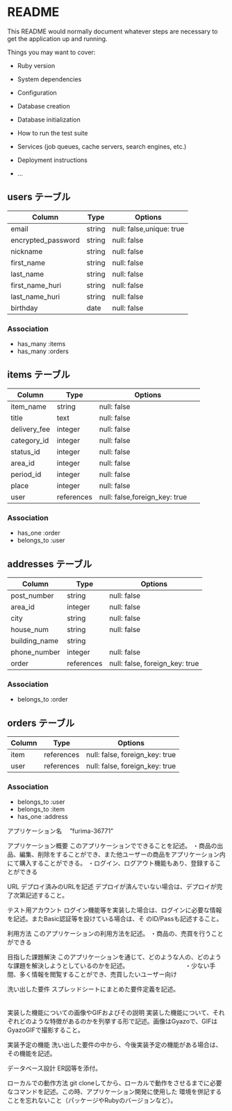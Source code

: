 # README

This README would normally document whatever steps are necessary to get the
application up and running.

Things you may want to cover:

* Ruby version

* System dependencies

* Configuration

* Database creation

* Database initialization

* How to run the test suite

* Services (job queues, cache servers, search engines, etc.)

* Deployment instructions

* ...



## users テーブル

| Column             | Type   | Options                  |
| ------------------ | ------ | ------------------------ |
| email              | string | null: false,unique: true |
| encrypted_password | string | null: false              |
| nickname           | string | null: false              |
| first_name         | string | null: false              | 
| last_name          | string | null: false              |
| first_name_huri    | string | null: false              |
| last_name_huri     | string | null: false              |
| birthday           | date   | null: false              |

### Association

* has_many :items
* has_many :orders


## items テーブル



| Column       | Type           | Options                       |
| ------------ | -------------- | ------------------------------|
| item_name    | string         | null: false 　　　　　　　　   　|
| title        | text           | null: false 　　　　　　　　   　|
| delivery_fee | integer        | null: false 　　　　　　　　   　|
| category_id  | integer        | null: false 　　　　　　　   　　|
| status_id    | integer        | null: false 　　　　　　   　　　|
| area_id      | integer        | null: false 　　　　　   　　　　|
| period_id    | integer        | null: false 　　　　   　　　　　|
| place        | integer        | null: false 　　　　   　　　　　|
| user         | references     | null: false,foreign_key: true |

### Association

* has_one :order
* belongs_to :user


## addresses テーブル
| Column           | Type           | Options                        |
|------------------|----------------|--------------------------------|
| post_number      | string         | null: false                    |
| area_id          | integer        | null: false                    |
| city             | string         | null: false                    |
| house_num        | string         | null: false                    |
| building_name    | string         |                                |
| phone_number     | integer        | null: false                    |
| order            | references     | null: false, foreign_key: true |

### Association

* belongs_to :order

## orders テーブル

| Column           | Type           | Options                        |
|------------------|----------------|--------------------------------|
| item             | references     | null: false, foreign_key: true |
| user             | references     | null: false, foreign_key: true |

### Association

* belongs_to :user
* belongs_to :item
* has_one :address


アプリケーション名          　”furima-36771”

アプリケーション概要          	このアプリケーションでできることを記述。
                            ・商品の出品、編集、削除をすることができ、また他ユーザーの商品をアプリケーション内にて購入することができる。
                            ・ログイン、ログアウト機能もあり、登録することができる

URL	デプロイ済みのURLを記述    デプロイが済んでいない場合は、デプロイが完了次第記述すること。
　　　　　　　　　　　　　　　　　

テスト用アカウント             	ログイン機能等を実装した場合は、ログインに必要な情報を記述。またBasic認証等を設けている場合は、そ
のID/Passも記述すること。

利用方法	このアプリケーションの利用方法を記述。
        ・商品の、売買を行うことができる

目指した課題解決	このアプリケーションを通じて、どのような人の、どのような課題を解決しようとしているのかを記述。
　　　　　　　　　・少ない手間、多く情報を閲覧することができ、売買したいユーザー向け

洗い出した要件	スプレッドシートにまとめた要件定義を記述。
　　　　　　　　　　　

実装した機能についての画像やGIFおよびその説明	実装した機能について、それぞれどのような特徴があるのかを列挙する形で記述。画像はGyazoで、GIFはGyazoGIFで撮影すること。

実装予定の機能	洗い出した要件の中から、今後実装予定の機能がある場合は、その機能を記述。

データベース設計	ER図等を添付。

ローカルでの動作方法	git cloneしてから、ローカルで動作をさせるまでに必要なコマンドを記述。この時、アプリケーション開発に使用した
環境を併記することを忘れないこと（パッケージやRubyのバージョンなど）。